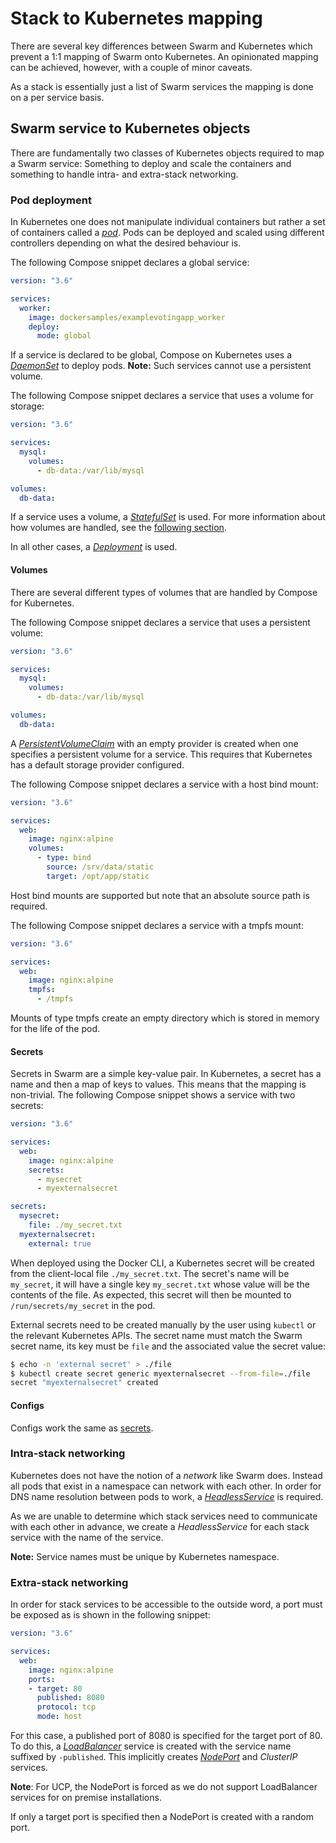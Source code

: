 # Stack to Kubernetes mapping

There are several key differences between Swarm and Kubernetes which  prevent a
1:1 mapping of Swarm onto Kubernetes. An opinionated mapping can be achieved,
however, with a couple of minor caveats.

As a stack is essentially just a list of Swarm services the mapping is done on a
per service basis.

## Swarm service to Kubernetes objects

There are fundamentally two classes of Kubernetes objects required to map a
Swarm service: Something to deploy and scale the containers and something to
handle intra- and extra-stack networking.

### Pod deployment

In Kubernetes one does not manipulate individual containers but rather a set of
containers called a
[_pod_](https://kubernetes.io/docs/concepts/workloads/pods/pod/). Pods can be
deployed and scaled using different controllers depending on what the desired
behaviour is.

The following Compose snippet declares a global service:

```yaml
version: "3.6"

services:
  worker:
    image: dockersamples/examplevotingapp_worker
    deploy:
      mode: global
```

If a service is declared to be global, Compose on Kubernetes uses a
[_DaemonSet_](https://kubernetes.io/docs/concepts/workloads/controllers/daemonset/)
to deploy pods. **Note:** Such services cannot use a persistent volume.

The following Compose snippet declares a service that uses a volume for storage:

```yaml
version: "3.6"

services:
  mysql:
    volumes:
      - db-data:/var/lib/mysql

volumes:
  db-data:
```

If a service uses a volume, a
[_StatefulSet_](https://kubernetes.io/docs/concepts/workloads/controllers/statefulset/)
is used. For more information about how volumes are handled, see the
[following section](#volumes).

In all other cases, a
[_Deployment_](https://kubernetes.io/docs/concepts/workloads/controllers/deployment/)
is used.

#### Volumes

There are several different types of volumes that are handled by Compose for
Kubernetes.

The following Compose snippet declares a service that uses a persistent volume:

```yaml
version: "3.6"

services:
  mysql:
    volumes:
      - db-data:/var/lib/mysql

volumes:
  db-data:
```

A
[_PersistentVolumeClaim_](https://kubernetes.io/docs/concepts/storage/persistent-volumes/)
with an empty provider is created when one specifies a persistent volume for a
service. This requires that Kubernetes has a default storage provider
configured.

The following Compose snippet declares a service with a host bind mount:

```yaml
version: "3.6"

services:
  web:
    image: nginx:alpine
    volumes:
      - type: bind
        source: /srv/data/static
        target: /opt/app/static
```

Host bind mounts are supported but note that an absolute source path is
required.

The following Compose snippet declares a service with a tmpfs mount:

```yaml
version: "3.6"

services:
  web:
    image: nginx:alpine
    tmpfs:
      - /tmpfs
```

Mounts of type tmpfs create an empty directory which is stored in memory for the
life of the pod.

#### Secrets

Secrets in Swarm are a simple key-value pair. In Kubernetes, a secret has a name
and then a map of keys to values. This means that the mapping is non-trivial.
The following Compose snippet shows a service with two secrets:

```yaml
version: "3.6"

services:
  web:
    image: nginx:alpine
    secrets:
      - mysecret
      - myexternalsecret

secrets:
  mysecret:
    file: ./my_secret.txt
  myexternalsecret:
    external: true
```

When deployed using the Docker CLI, a Kubernetes secret will be created from the
client-local file `./my_secret.txt`. The secret's name will be `my_secret`, it
will have a single key `my_secret.txt` whose value will be the contents of the
file. As expected, this secret will then be mounted to `/run/secrets/my_secret`
in the pod.

External secrets need to be created manually by the user using `kubectl` or the
relevant Kubernetes APIs. The secret name must match the Swarm secret name, its
key must be `file` and the associated value the secret value:

```bash
$ echo -n 'external secret' > ./file
$ kubectl create secret generic myexternalsecret --from-file=./file
secret "myexternalsecret" created
```

#### Configs

Configs work the same as [secrets](#secrets).

### Intra-stack networking

Kubernetes does not have the notion of a _network_ like Swarm does. Instead all
pods that exist in a namespace can network with each other. In order for DNS
name resolution between pods to work, a
[_HeadlessService_](https://kubernetes.io/docs/concepts/services-networking/service/#headless-services)
is required.

As we are unable to determine which stack services need to communicate with each
other in advance, we create a _HeadlessService_ for each stack service with the
name of the service.

**Note:** Service names must be unique by Kubernetes namespace.

### Extra-stack networking

In order for stack services to be accessible to the outside word, a port must be
exposed as is shown in the following snippet:

```yaml
version: "3.6"

services:
  web:
    image: nginx:alpine
    ports:
    - target: 80
      published: 8080
      protocol: tcp
      mode: host
```

For this case, a published port of 8080 is specified for the target port of 80.
To do this, a
[_LoadBalancer_](https://kubernetes.io/docs/concepts/services-networking/service/#type-loadbalancer)
service is created with the service name suffixed by `-published`. This
implicitly creates
[_NodePort_](https://kubernetes.io/docs/concepts/services-networking/service/#type-nodeport)
and
_ClusterIP_ services.

**Note**: For UCP, the NodePort is forced as we do not support LoadBalancer
services for on premise installations.

If only a target port is specified then a NodePort is created with a random
port.
